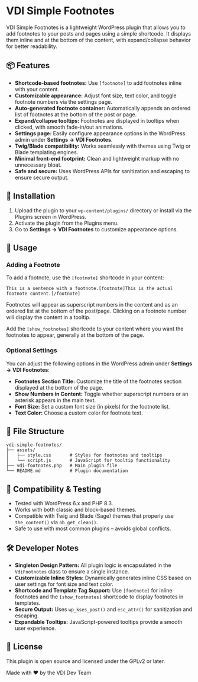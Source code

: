 # VDI Simple Footnotes

VDI Simple Footnotes is a lightweight WordPress plugin that allows you to add footnotes to your posts and pages using a simple shortcode. It displays them inline and at the bottom of the content, with expand/collapse behavior for better readability.

## 📦 Features

- **Shortcode-based footnotes:** Use `[footnote]` to add footnotes inline with your content.
- **Customizable appearance:** Adjust font size, text color, and toggle footnote numbers via the settings page.
- **Auto-generated footnote container:** Automatically appends an ordered list of footnotes at the bottom of the post or page.
- **Expand/collapse tooltips:** Footnotes are displayed in tooltips when clicked, with smooth fade-in/out animations.
- **Settings page:** Easily configure appearance options in the WordPress admin under **Settings → VDI Footnotes**.
- **Twig/Blade compatibility:** Works seamlessly with themes using Twig or Blade templating engines.
- **Minimal front-end footprint:** Clean and lightweight markup with no unnecessary bloat.
- **Safe and secure:** Uses WordPress APIs for sanitization and escaping to ensure secure output.

## 🚀 Installation

1. Upload the plugin to your `wp-content/plugins/` directory or install via the Plugins screen in WordPress.
2. Activate the plugin from the Plugins menu.
3. Go to **Settings → VDI Footnotes** to customize appearance options.

## 🧩 Usage

### Adding a Footnote

To add a footnote, use the `[footnote]` shortcode in your content:

```wordpress
This is a sentence with a footnote.[footnote]This is the actual footnote content.[/footnote]
```

Footnotes will appear as superscript numbers in the content and as an ordered list at the bottom of the post/page. Clicking on a footnote number will display the content in a tooltip.

Add the `[show_footnotes]` shortcode to your content where you want the footnotes to appear, generally at the bottom of the page.

### Optional Settings

You can adjust the following options in the WordPress admin under **Settings → VDI Footnotes**:

- **Footnotes Section Title:** Customize the title of the footnotes section displayed at the bottom of the page.
- **Show Numbers in Content:** Toggle whether superscript numbers or an asterisk appears in the main text.
- **Font Size:** Set a custom font size (in pixels) for the footnote list.
- **Text Color:** Choose a custom color for footnote text.

## 📁 File Structure

```plaintext
vdi-simple-footnotes/
├── assets/
│   ├── style.css       # Styles for footnotes and tooltips
│   └── script.js       # JavaScript for tooltip functionality
├── vdi-footnotes.php   # Main plugin file
└── README.md           # Plugin documentation
```

## 🧪 Compatibility & Testing

- Tested with WordPress 6.x and PHP 8.3.
- Works with both classic and block-based themes.
- Compatible with Twig and Blade (Sage) themes that properly use `the_content()` via `ob_get_clean()`.
- Safe to use with most common plugins – avoids global conflicts.

## 🛠 Developer Notes

- **Singleton Design Pattern:** All plugin logic is encapsulated in the `VdiFootnotes` class to ensure a single instance.
- **Customizable Inline Styles:** Dynamically generates inline CSS based on user settings for font size and text color.
- **Shortcode and Template Tag Support:** Use `[footnote]` for inline footnotes and the `[show_footnotes]` shortcode to display footnotes in templates.
- **Secure Output:** Uses `wp_kses_post()` and `esc_attr()` for sanitization and escaping.
- **Expandable Tooltips:** JavaScript-powered tooltips provide a smooth user experience.

## 📜 License

This plugin is open source and licensed under the GPLv2 or later.

Made with ❤️ by the VDI Dev Team
